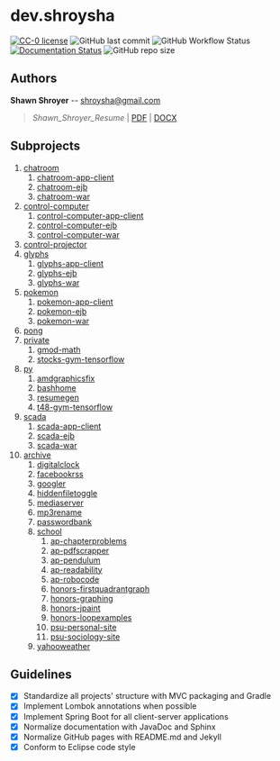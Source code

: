 # dev.shroysha

[![CC-0 license](https://img.shields.io/badge/License-CC--0-blue.svg)](https://creativecommons.org/licenses/by-nd/4.0)
![GitHub last commit](https://img.shields.io/github/last-commit/shroysha/shroysha.github.io)
![GitHub Workflow Status](https://img.shields.io/github/workflow/status/shroysha/shroysha.github.io/Gradle-Clean)
[![Documentation Status](https://readthedocs.org/projects/ansicolortags/badge/?version=latest)](http://ansicolortags.readthedocs.io/?badge=latest)
![GitHub repo size](https://img.shields.io/github/repo-size/shroysha/shroysha.github.io)

## Authors
**Shawn Shroyer**  --
<shroysha@gmail.com>
> *Shawn_Shroyer_Resume* | [PDF](docs/Shawn_Shroyer_Resume.pdf) | [DOCX](docs/Shawn_Shroyer_Resume.docx)


## Subprojects 
1. [chatroom](https://github.com/shroysha/chatroom)
	1. [chatroom-app-client](https://github.com/shroysha/chatroom-app-client)
	1. [chatroom-ejb](https://github.com/shroysha/chatroom-ejb)
	1. [chatroom-war](https://github.com/shroysha/chatroom-war)
1. [control-computer](https://github.com/shroysha/control-computer)
	1. [control-computer-app-client](https://github.com/shroysha/control-computer-app-client)
	1. [control-computer-ejb](https://github.com/shroysha/control-computer-ejb)
	1. [control-computer-war](https://github.com/shroysha/control-computer-war)
1. [control-projector](https://github.com/shroysha/control-projector)
1. [glyphs](https://github.com/shroysha/glyphs)
	1. [glyphs-app-client](https://github.com/shroysha/glyphs-app-client)
	1. [glyphs-ejb](https://github.com/shroysha/glyphs-ejb)
	1. [glyphs-war](https://github.com/shroysha/glyphs-war)
1. [pokemon](https://github.com/shroysha/pokemon)
	1. [pokemon-app-client](https://github.com/shroysha/pokemon-app-client)
	1. [pokemon-ejb](https://github.com/shroysha/pokemon-ejb)
	1. [pokemon-war](https://github.com/shroysha/pokemon-war)
1. [pong](https://github.com/shroysha/pong)
1. [private](https://github.com/shroysha/private)
	1. [gmod-math](https://github.com/shroysha/gmod-math)
	1. [stocks-gym-tensorflow](https://github.com/shroysha/stocks-gym-tensorflow)
1. [py](https://github.com/shroysha/py)
	1. [amdgraphicsfix](https://github.com/shroysha/amdgraphicsfix)
	1. [bashhome](https://github.com/shroysha/bashhome)
	1. [resumegen](https://github.com/shroysha/resumegen)
	1. [t48-gym-tensorflow](https://github.com/shroysha/t48-gym-tensorflow)
1. [scada](https://github.com/shroysha/scada)
	1. [scada-app-client](https://github.com/shroysha/scada-app-client)
	1. [scada-ejb](https://github.com/shroysha/scada-ejb)
	1. [scada-war](https://github.com/shroysha/scada-war)
1. [archive](https://github.com/shroysha/archive)
	1. [digitalclock](https://github.com/shroysha/digitalclock)
	1. [facebookrss](https://github.com/shroysha/facebookrss)
	1. [googler](https://github.com/shroysha/googler)
	1. [hiddenfiletoggle](https://github.com/shroysha/hiddenfiletoggle)
	1. [mediaserver](https://github.com/shroysha/mediaserver)
	1. [mp3rename](https://github.com/shroysha/mp3rename)
	1. [passwordbank](https://github.com/shroysha/passwordbank)
	1. [school](https://github.com/shroysha/school)
		1. [ap-chapterproblems](https://github.com/shroysha/ap-chapterproblems)
		1. [ap-pdfscrapper](https://github.com/shroysha/ap-pdfscrapper)
		1. [ap-pendulum](https://github.com/shroysha/ap-pendulum)
		1. [ap-readability](https://github.com/shroysha/ap-readability)
		1. [ap-robocode](https://github.com/shroysha/ap-robocode)
		1. [honors-firstquadrantgraph](https://github.com/shroysha/honors-firstquadrantgraph)
		1. [honors-graphing](https://github.com/shroysha/honors-graphing)
		1. [honors-jpaint](https://github.com/shroysha/honors-jpaint)
		1. [honors-loopexamples](https://github.com/shroysha/honors-loopexamples)
		1. [psu-personal-site](https://github.com/shroysha/psu-personal-site)
		1. [psu-sociology-site](https://github.com/shroysha/psu-sociology-site)
	1. [yahooweather](https://github.com/shroysha/yahooweather)

## Guidelines
- [x] Standardize all projects' structure with MVC packaging and Gradle
- [x] Implement Lombok annotations when possible
- [x] Implement Spring Boot for all client-server applications
- [x] Normalize documentation with JavaDoc and Sphinx
- [x] Normalize GitHub pages with README.md and Jekyll
- [x] Conform to Eclipse code style
